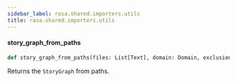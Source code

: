 ```yaml
---
sidebar_label: rasa.shared.importers.utils
title: rasa.shared.importers.utils
---
```

#### story\_graph\_from\_paths

```python
def story_graph_from_paths(files: List[Text], domain: Domain, exclusion_percentage: Optional[int] = None) -> StoryGraph
```

Returns the `StoryGraph` from paths.


